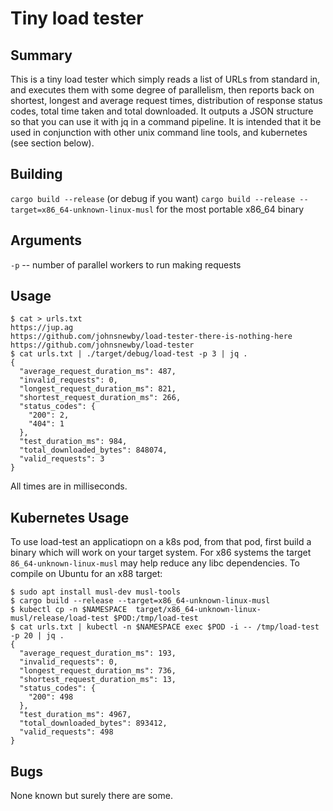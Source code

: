 # Tiny load tester

## Summary

This is a tiny load tester which simply reads a list of URLs from standard in, and executes them with some degree of parallelism, then reports back on shortest, longest and average request times, distribution of response status codes, total time taken and total downloaded. It outputs a JSON structure so that you can use it with jq in a command pipeline. It is intended that it be used in conjunction with other unix command line tools, and kubernetes (see section below).

## Building

`cargo build --release` (or debug if you want)
`cargo build --release --target=x86_64-unknown-linux-musl` for the most portable x86_64 binary


## Arguments

`-p` -- number of parallel workers to run making requests


## Usage

```
$ cat > urls.txt
https://jup.ag
https://github.com/johnsnewby/load-tester-there-is-nothing-here
https://github.com/johnsnewby/load-tester
$ cat urls.txt | ./target/debug/load-test -p 3 | jq .
{
  "average_request_duration_ms": 487,
  "invalid_requests": 0,
  "longest_request_duration_ms": 821,
  "shortest_request_duration_ms": 266,
  "status_codes": {
    "200": 2,
    "404": 1
  },
  "test_duration_ms": 984,
  "total_downloaded_bytes": 848074,
  "valid_requests": 3
}

```

All times are in milliseconds.

## Kubernetes Usage

To use load-test an applicatiopn on a k8s pod, from that pod, first build a binary which will work on your target system. For x86 systems the target `86_64-unknown-linux-musl` may help reduce any libc dependencies. To compile on Ubuntu for an x88 target:

```
$ sudo apt install musl-dev musl-tools
$ cargo build --release --target=x86_64-unknown-linux-musl
$ kubectl cp -n $NAMESPACE  target/x86_64-unknown-linux-musl/release/load-test $POD:/tmp/load-test
$ cat urls.txt | kubectl -n $NAMESPACE exec $POD -i -- /tmp/load-test -p 20 | jq .
{
  "average_request_duration_ms": 193,
  "invalid_requests": 0,
  "longest_request_duration_ms": 736,
  "shortest_request_duration_ms": 13,
  "status_codes": {
    "200": 498
  },
  "test_duration_ms": 4967,
  "total_downloaded_bytes": 893412,
  "valid_requests": 498
}
```

## Bugs

None known but surely there are some.
